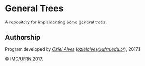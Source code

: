 # General Trees

A repository for implementing some general trees.

## Authorship

Program developed by [_Oziel Alves_](https://github.com/ozielalves) (*ozielalves@ufrn.edu.br*), 2017.1

&copy; IMD/UFRN 2017.
